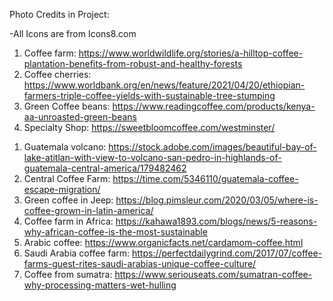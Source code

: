 Photo Credits in Project:

-All Icons are from Icons8.com

<!-- Home Page -->

<!-- Origin Page -->
1. Coffee farm: https://www.worldwildlife.org/stories/a-hilltop-coffee-plantation-benefits-from-robust-and-healthy-forests
2. Coffee cherries: https://www.worldbank.org/en/news/feature/2021/04/20/ethiopian-farmers-triple-coffee-yields-with-sustainable-tree-stumping
3. Green Coffee beans: https://www.readingcoffee.com/products/kenya-aa-unroasted-green-beans
4. Specialty Shop: https://sweetbloomcoffee.com/westminster/

<!-- Region Page -->
1. Guatemala volcano: https://stock.adobe.com/images/beautiful-bay-of-lake-atitlan-with-view-to-volcano-san-pedro-in-highlands-of-guatemala-central-america/179482462
2. Central Coffee Farm: https://time.com/5346110/guatemala-coffee-escape-migration/
3. Green coffee in Jeep: https://blog.pimsleur.com/2020/03/05/where-is-coffee-grown-in-latin-america/
4. Coffee farm in Africa: https://kahawa1893.com/blogs/news/5-reasons-why-african-coffee-is-the-most-sustainable
5. Arabic coffee: https://www.organicfacts.net/cardamom-coffee.html
6. Saudi Arabia coffee farm: https://perfectdailygrind.com/2017/07/coffee-farms-guest-rites-saudi-arabias-unique-coffee-culture/
7. Coffee from sumatra: https://www.seriouseats.com/sumatran-coffee-why-processing-matters-wet-hulling
